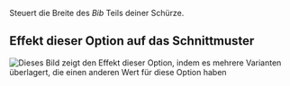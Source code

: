 Steuert die Breite des _Bib_ Teils deiner Schürze.

## Effekt dieser Option auf das Schnittmuster

![Dieses Bild zeigt den Effekt dieser Option, indem es mehrere Varianten überlagert, die einen anderen Wert für diese Option haben](albert_bibwidth_sample.svg "Effekt dieser Option auf das Schnittmuster")
